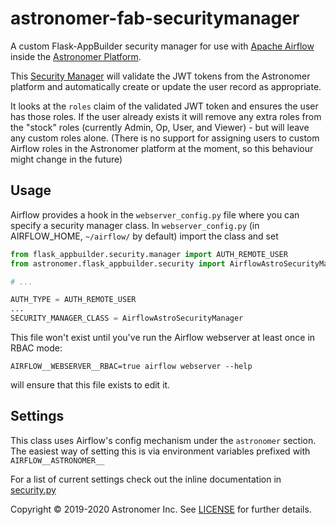 # astronomer-fab-securitymanager

A custom Flask-AppBuilder security manager for use with [Apache
Airflow][Airflow] inside the [Astronomer Platform].

This [Security Manager] will validate the JWT tokens from the Astronomer
platform and automatically create or update the user record as appropriate.

It looks at the `roles` claim of the validated JWT token and ensures the user
has those roles. If the user already exists it will remove any extra roles from
the "stock" roles (currently Admin, Op, User, and Viewer) - but will leave any
custom roles alone. (There is no support for assigning users to custom Airflow
roles in the Astronomer platform at the moment, so this behaviour might change
in the future)

## Usage

Airflow provides a hook in the `webserver_config.py` file where you can specify
a security manager class. In `webserver_config.py` (in AIRFLOW_HOME,
`~/airflow/` by default) import the class and set

```python
from flask_appbuilder.security.manager import AUTH_REMOTE_USER
from astronomer.flask_appbuilder.security import AirflowAstroSecurityManager

# ...

AUTH_TYPE = AUTH_REMOTE_USER
...
SECURITY_MANAGER_CLASS = AirflowAstroSecurityManager
```

This file won't exist until you've run the Airflow webserver at least once in RBAC mode:

```
AIRFLOW__WEBSERVER__RBAC=true airflow webserver --help
```

will ensure that this file exists to edit it.


## Settings

This class uses Airflow's config mechanism under the `astronomer` section. The
easiest way of setting this is via environment variables prefixed with
`AIRFLOW__ASTRONOMER__`

For a list of current settings check out the inline documentation in
[security.py](astronomer/flask_appbuilder/security.py)

Copyright © 2019-2020 Astronomer Inc. See [LICENSE](./LICENSE) for further details.

[Airflow]: https://airflow.apache.org/
[Security Manager]: https://flask-appbuilder.readthedocs.io/en/latest/security.html#your-custom-security
[Astronomer Platform]: https://www.astronomer.io/
